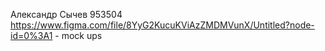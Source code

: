 Александр Сычев 953504
https://www.figma.com/file/8YyG2KucuKViAzZMDMVunX/Untitled?node-id=0%3A1 - mock ups
